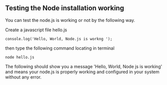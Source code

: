 ## Testing the Node installation working

You can test the node.js is working or not by the following way.


Create a javascript file hello.js 

``` console.log('Hello, World, Node.js is workng '); ```

then type the following command locating in terminal 

``` node hello.js ```

The following should show you a message 'Hello, World, Node js is working' and means your node.js is properly working and configured in your system without any error.



